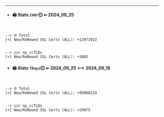 

---
- #### 🖨️ **Stats** `24Hr`⏲️ ➼ 2024_09_25
```console


--> 🌐 Total
[+] New/ReNewed SSL Certs (ALL): +12971922


--> 🇳🇵 np_ccTLDs
[+] New/ReNewed SSL Certs (ALL): +3883

```

- #### 🖨️ **Stats** `7Days`⏲️ ➼ 2024_09_25 <--> 2024_09_18
```console


--> 🌐 Total
[+] New/ReNewed SSL Certs (ALL): +95066219


--> 🇳🇵 np_ccTLDs
[+] New/ReNewed SSL Certs (ALL): +29075

```

